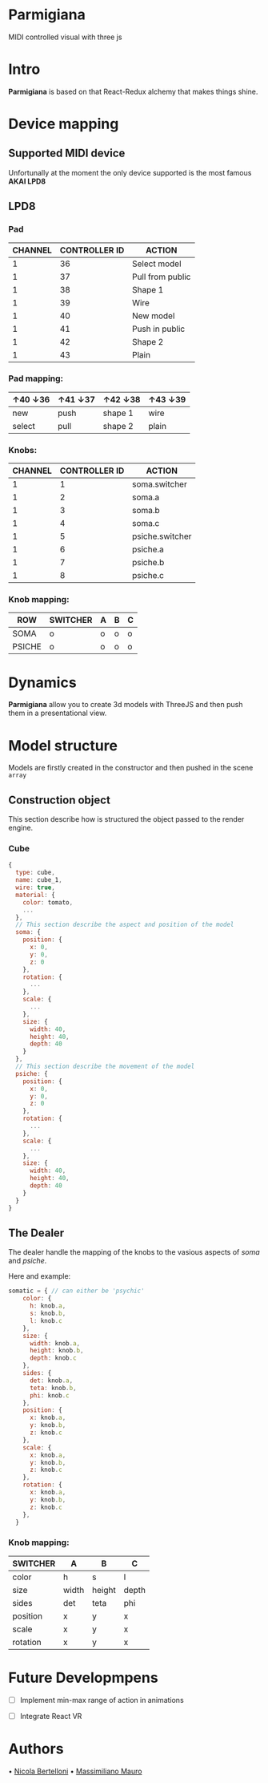# Parmigiana
MIDI controlled visual with three js 

# Intro 
**Parmigiana** is based on that React-Redux alchemy that makes things shine.   

# Device mapping 

## Supported MIDI device 
Unfortunally at the moment the only device supported is the most famous **AKAI LPD8**

## LPD8  
### Pad
| CHANNEL | CONTROLLER ID | ACTION           |
|---------|---------------|------------------|
| 1       | 36            | Select model     |
| 1       | 37            | Pull from public |
| 1       | 38            | Shape 1          |
| 1       | 39            | Wire             |
| 1       | 40            | New model        |
| 1       | 41            | Push in public   |
| 1       | 42            | Shape 2          |
| 1       | 43            | Plain            |

### Pad mapping:
| ↑40 ↓36 | ↑41 ↓37 | ↑42 ↓38 | ↑43 ↓39 |
|---------|---------|---------|---------|
| new     | push    | shape 1 | wire    |
| select  | pull    | shape 2 | plain   |

### Knobs:

| CHANNEL | CONTROLLER ID | ACTION           |
|---------|---------------|------------------|
| 1       | 1            | soma.switcher    |
| 1       | 2            | soma.a           |
| 1       | 3            | soma.b          |
| 1       | 4            | soma.c             |
| 1       | 5            | psiche.switcher        |
| 1       | 6            | psiche.a   |
| 1       | 7           | psiche.b        |
| 1       | 8            | psiche.c          |

### Knob mapping:
| ROW | SWITCHER | A | B | C |
|--------|---------|---------|---------|---------|
| SOMA     | o    | o | o   | o |
| PSICHE     | o    | o | o   | o |


# Dynamics 
**Parmigiana** allow you to create 3d models with ThreeJS and then push them in a presentational view. 
# Model structure
Models are firstly created in the constructor and then pushed in the scene `array`

## Construction object 
This section describe how is structured the object passed to the render engine. 

### Cube 
```javascript
{
  type: cube,
  name: cube_1,
  wire: true,
  material: {
    color: tomato,
    ...
  },
  // This section describe the aspect and position of the model 
  soma: {
    position: {
      x: 0,
      y: 0,
      z: 0
    },
    rotation: {
      ...
    },
    scale: {
      ...
    },
    size: {
      width: 40,
      height: 40,
      depth: 40
    }
  },
  // This section describe the movement of the model 
  psiche: {
    position: {
      x: 0,
      y: 0,
      z: 0
    },
    rotation: {
      ...
    },
    scale: {
      ...
    },
    size: {
      width: 40,
      height: 40,
      depth: 40
    }
  }
}
```


## The Dealer
The dealer handle the mapping of the knobs to the vasious aspects of *soma* and *psiche*. 

Here and example: 

```javascript
somatic = { // can either be 'psychic'
    color: {
      h: knob.a,
      s: knob.b,
      l: knob.c
    },
    size: {
      width: knob.a,
      height: knob.b,
      depth: knob.c
    },
    sides: {
      det: knob.a,
      teta: knob.b,
      phi: knob.c
    },
    position: {
      x: knob.a,
      y: knob.b,
      z: knob.c
    },
    scale: {
      x: knob.a,
      y: knob.b,
      z: knob.c
    },
    rotation: {
      x: knob.a,
      y: knob.b,
      z: knob.c
    },
  }
```

### Knob mapping:

| SWITCHER | A | B | C |
|---------|---------|---------|---------|
| color     | h    | s | l    |
| size  |  width | height |  depth |
| sides  |  det | teta |  phi |
| position  |  x | y |  x |
| scale  |  x | y |  x |
| rotation  |  x | y |  x |

# Future Developmpens
  - [ ] Implement min-max range of action in animations
  - [ ] Integrate React VR 


# Authors
• [Nicola Bertelloni](nicola.bertelloni@gmail.com)
• [Massimiliano Mauro](mauro.massimiliano@gmail.com)
